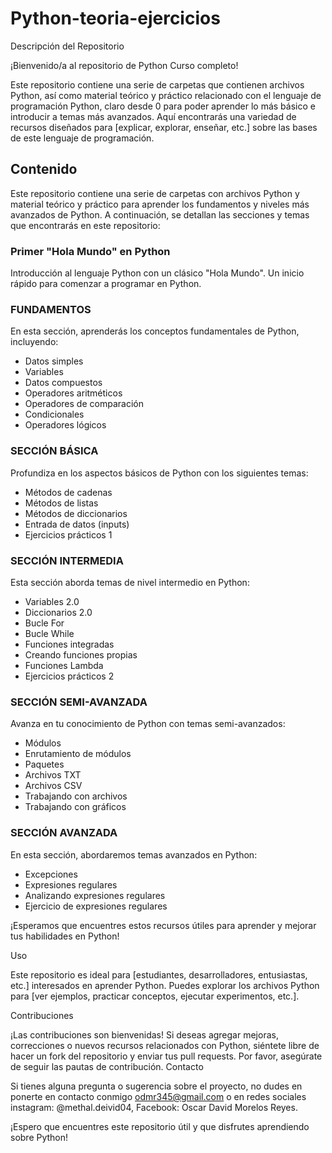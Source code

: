 # Python-teoria-ejercicios

Descripción del Repositorio

¡Bienvenido/a al repositorio de Python Curso completo!

Este repositorio contiene una serie de carpetas que contienen archivos Python, así como material teórico y práctico relacionado con el lenguaje de programación Python, claro desde 0 para poder aprender lo más básico e introducir a temas más avanzados. Aquí encontrarás una variedad de recursos diseñados para [explicar, explorar, enseñar, etc.] sobre las bases de este lenguaje de programación.
## Contenido

Este repositorio contiene una serie de carpetas con archivos Python y material teórico y práctico para aprender los fundamentos y niveles más avanzados de Python. A continuación, se detallan las secciones y temas que encontrarás en este repositorio:

### Primer "Hola Mundo" en Python

Introducción al lenguaje Python con un clásico "Hola Mundo". Un inicio rápido para comenzar a programar en Python.

### FUNDAMENTOS

En esta sección, aprenderás los conceptos fundamentales de Python, incluyendo:

- Datos simples
- Variables
- Datos compuestos
- Operadores aritméticos
- Operadores de comparación
- Condicionales
- Operadores lógicos

### SECCIÓN BÁSICA

Profundiza en los aspectos básicos de Python con los siguientes temas:

- Métodos de cadenas
- Métodos de listas
- Métodos de diccionarios
- Entrada de datos (inputs)
- Ejercicios prácticos 1

### SECCIÓN INTERMEDIA

Esta sección aborda temas de nivel intermedio en Python:

- Variables 2.0
- Diccionarios 2.0
- Bucle For
- Bucle While
- Funciones integradas
- Creando funciones propias
- Funciones Lambda
- Ejercicios prácticos 2

### SECCIÓN SEMI-AVANZADA

Avanza en tu conocimiento de Python con temas semi-avanzados:

- Módulos
- Enrutamiento de módulos
- Paquetes
- Archivos TXT
- Archivos CSV
- Trabajando con archivos
- Trabajando con gráficos

### SECCIÓN AVANZADA

En esta sección, abordaremos temas avanzados en Python:

- Excepciones
- Expresiones regulares
- Analizando expresiones regulares
- Ejercicio de expresiones regulares

¡Esperamos que encuentres estos recursos útiles para aprender y mejorar tus habilidades en Python!


Uso

Este repositorio es ideal para [estudiantes, desarrolladores, entusiastas, etc.] interesados en aprender Python. Puedes explorar los archivos Python para [ver ejemplos, practicar conceptos, ejecutar experimentos, etc.].

Contribuciones

¡Las contribuciones son bienvenidas! Si deseas agregar mejoras, correcciones o nuevos recursos relacionados con Python, siéntete libre de hacer un fork del repositorio y enviar tus pull requests. Por favor, asegúrate de seguir las pautas de contribución.
Contacto

Si tienes alguna pregunta o sugerencia sobre el proyecto, no dudes en ponerte en contacto conmigo odmr345@gmail.com o en redes sociales instagram: @methal.deivid04, Facebook: Oscar David Morelos Reyes.

¡Espero que encuentres este repositorio útil y que disfrutes aprendiendo sobre Python!
